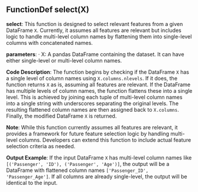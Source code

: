 ## FunctionDef select(X)
**select**: This function is designed to select relevant features from a given DataFrame `X`. Currently, it assumes all features are relevant but includes logic to handle multi-level column names by flattening them into single-level columns with concatenated names.

**parameters**:
· X: A pandas DataFrame containing the dataset. It can have either single-level or multi-level column names.

**Code Description**: The function begins by checking if the DataFrame `X` has a single level of column names using `X.columns.nlevels`. If it does, the function returns `X` as is, assuming all features are relevant. If the DataFrame has multiple levels of column names, the function flattens these into a single level. This is achieved by joining each tuple of multi-level column names into a single string with underscores separating the original levels. The resulting flattened column names are then assigned back to `X.columns`. Finally, the modified DataFrame `X` is returned.

**Note**: While this function currently assumes all features are relevant, it provides a framework for future feature selection logic by handling multi-level columns. Developers can extend this function to include actual feature selection criteria as needed.

**Output Example**: If the input DataFrame `X` has multi-level column names like `[('Passenger', 'ID'), ('Passenger', 'Age')]`, the output will be a DataFrame with flattened column names `['Passenger_ID', 'Passenger_Age']`. If all columns are already single-level, the output will be identical to the input.
